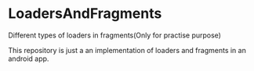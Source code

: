 # LoadersAndFragments
Different types of loaders in fragments(Only for practise purpose)

This repository is just a an implementation of loaders and fragments in an android app.  
